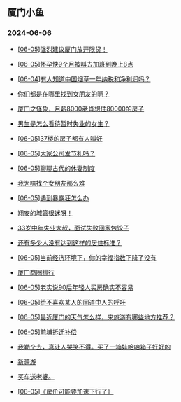 ## 厦门小鱼 
### 2024-06-06

+ [[06-05]强烈建议厦门放开限贷！](http://bbs.xmfish.com/read-htm-tid-18200607.html)

+ [[06-05]怀孕快9个月被叫去加班到晚上8点](http://bbs.xmfish.com/read-htm-tid-18200497.html)

+ [[06-04]有人知道中国烟草一年纳税和净利润吗？](http://bbs.xmfish.com/read-htm-tid-18200477.html)

+ [你们都是在哪里找到女朋友的啊？](http://bbs.xmfish.com/read-htm-tid-18200465.html)

+ [厦门之怪象，月薪8000老肖想住80000的房子](http://bbs.xmfish.com/read-htm-tid-18200560.html)

+ [男生是怎么看待暂时失业的女生？](http://bbs.xmfish.com/read-htm-tid-18200605.html)

+ [[06-05]37楼的房子都有人叫好](http://bbs.xmfish.com/read-htm-tid-18200741.html)

+ [[06-05]大家公司发节礼吗？](http://bbs.xmfish.com/read-htm-tid-18200611.html)

+ [[06-05]聊聊古代的休妻制度](http://bbs.xmfish.com/read-htm-tid-18200506.html)

+ [我为啥找个女朋友那么难](http://bbs.xmfish.com/read-htm-tid-18200466.html)

+ [[06-05]遇到暴露狂怎么办](http://bbs.xmfish.com/read-htm-tid-18200845.html)

+ [翔安的城管很迷呀！](http://bbs.xmfish.com/read-htm-tid-18200620.html)

+ [33岁中年失业大叔，面试失败回家包饺子](http://bbs.xmfish.com/read-htm-tid-18200868.html)

+ [还有多少人没有达到这样的居住标准？](http://bbs.xmfish.com/read-htm-tid-18200703.html)

+ [[06-05]当前经济环境下，你的幸福指数下降了没有](http://bbs.xmfish.com/read-htm-tid-18200514.html)

+ [厦门商圈排行](http://bbs.xmfish.com/read-htm-tid-18200718.html)

+ [[06-05]老实说90后年轻人买房确实不容易](http://bbs.xmfish.com/read-htm-tid-18200909.html)

+ [[06-05]给不喜欢某人的同道中人的呼吁](http://bbs.xmfish.com/read-htm-tid-18200809.html)

+ [[06-05]最近厦门的天气怎么样，来旅游有哪些地方推荐？](http://bbs.xmfish.com/read-htm-tid-18200646.html)

+ [[06-05]前埔拆迁补偿](http://bbs.xmfish.com/read-htm-tid-18200834.html)

+ [我勒个去，真让人哭笑不得。买了一箱娃哈哈箱子好好的](http://bbs.xmfish.com/read-htm-tid-18200890.html)

+ [新疆游](http://bbs.xmfish.com/read-htm-tid-18200789.html)

+ [买车送老婆。](http://bbs.xmfish.com/read-htm-tid-18200948.html)

+ [[06-05]《房价可能要加速下行了》](http://bbs.xmfish.com/read-htm-tid-18200969.html)

